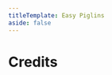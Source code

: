 ```yaml
---
titleTemplate: Easy Piglins
aside: false
---
```


# Credits

<Credits :credits="credits"/>

<script setup>
const credits = [
  {
    element: { name: "Brazilian Portuguese translation" },
    name: {
      name: "Mikeliro",
      link: "https://github.com/Mikeliro",
    },
  },
  {
    element: { name: "Korean translation" },
    name: {
      name: "hayanggom",
      link: "https://github.com/hayanggom",
    },
  },
  {
    element: { name: "Chinese (Simplified) translation" },
    name: {
      name: "Yanang Pearce",
      link: "https://github.com/yanang007",
    },
  },
  {
    element: { name: "Japanese translation" },
    name: {
      name: "ALFEECLARE",
      link: "https://github.com/ALFEECLARE",
    },
  },
  {
    element: { name: "Ukrainian translation" },
    name: {
      name: "KoshaSigma",
      link: "https://github.com/KoshaSigma",
    },
  },
];
</script>
